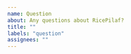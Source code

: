 ```yaml
---
name: Question
about: Any questions about RicePilaf?
title: ""
labels: "question"
assignees: ""
---
```

